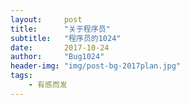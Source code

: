 ```yaml
---
layout:     post
title:      "关于程序员"
subtitle:   "程序员的1024"
date:       2017-10-24
author:     "Bug1024"
header-img: "img/post-bg-2017plan.jpg"
tags:
    - 有感而发
---
```


